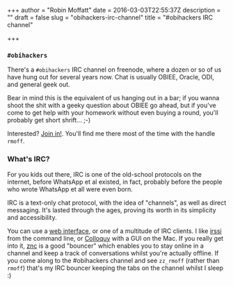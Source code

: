 +++
author = "Robin Moffatt"
date = 2016-03-03T22:55:37Z
description = ""
draft = false
slug = "obihackers-irc-channel"
title = "#obihackers IRC channel"

+++

### `#obihackers`

There's a `#obihackers` IRC channel on freenode, where a dozen or so of us have hung out for several years now. Chat is usually OBIEE, Oracle, ODI, and general geek out.

Bear in mind this is the equivalent of us hanging out in a bar; if you wanna shoot the shit with a geeky question about OBIEE go ahead, but if you've come to get help with your homework without even buying a round, you'll probably get short shrift... ;-)

Interested? [Join in!](http://webchat.freenode.net/?channels=%23obihackers&uio=d4). You'll find me there most of the time with the handle `rmoff`.


### What's IRC? 

For you kids out there, IRC is one of the old-school protocols on the internet, before WhatsApp et al existed, in fact, probably before the people who wrote WhatsApp et all were even born. 

IRC is a text-only chat protocol, with the idea of "channels", as well as direct messaging. It's lasted through the ages, proving its worth in its simplicity and accessibility. 

You can use a [web interface](http://webchat.freenode.net/?channels=%23obihackers&uio=d4), or one of a multitude of IRC clients. I like [irssi](https://irssi.org/) from the command line, or [Colloquy](http://colloquy.info/) with a GUI on the Mac. If you really get into it, [znc](http://wiki.znc.in/ZNC) is a good "bouncer" which enables you to stay online in a channel and keep a track of conversations whilst you're actually offline. If you come along to the #obihackers channel and see `zz_rmoff` (rather than `rmoff`) that's my IRC bouncer keeping the tabs on the channel whilst I sleep :)

